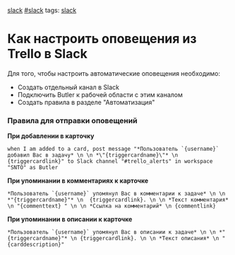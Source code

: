 [slack](https://github.com/search?q=user%3Abaikulov+repo%3Abaikulov%2Finstructions+%23slack+in%3Afile&type=code)
[#slack](https://github.com/search?q=user%3Abaikulov+repo%3Abaikulov%2Finstructions+%23slack+in%3Afile&type=code)
tags:
[slack](https://github.com/search?q=user%3Abaikulov+repo%3Abaikulov%2Finstructions+%23slack+in%3Afile&type=code)

# Как настроить оповещения из Trello в Slack 
Для того, чтобы настроить автоматические оповещения необходимо:
- Создать отдельный канал в Slack
- Подключить Butler к рабочей области с этим каналом
- Создать правила в разделе "Автоматизация"

### Правила для отправки оповещений

**При добавлении в карточку**
```
when I am added to a card, post message "*Пользователь `{username}` добавил Вас в задачу* \n \n *\"{triggercardname}\"* \n {triggercardlink}" to Slack channel "#trello_alerts" in workspace "SNTO" as Butler
```

**При упоминании в комментариях к карточке**
```
*Пользователь `{username}` упомянул Вас в комментарии к задаче* \n \n *"{triggercardname}"* \n  {triggercardlink}. \n \n *Текст комментария* \n "{commenttext} " \n \n *Ссылка на комментарий* \n {commentlink}
```

**При упоминании в описании к карточке**
```
*Пользователь `{username}` упомянул Вас в описании к задаче* \n \n *"{triggercardname}"* \n {triggercardlink}. \n \n *Текст описания* \n "{carddescription}"
```